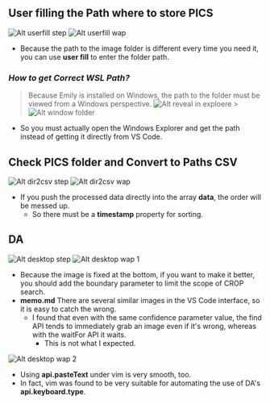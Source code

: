 ## **User filling the Path where to store PICS**

![Alt userfill step](pic/bandicam%202022-09-21%2017-02-45-677.jpg)
![Alt userfill wap](pic/bandicam%202022-09-21%2017-03-09-341.jpg)

- Because the path to the image folder is different every time you need it, you can use **user fill** to enter the folder path.

### _How to get Correct WSL Path?_

> Because Emily is installed on Windows, the path to the folder must be viewed from a Windows perspective.
> ![Alt reveal in exploere](pic/bandicam%202022-09-21%2017-03-52-200.jpg) > ![Alt window folder](pic/bandicam%202022-09-21%2017-04-20-674.jpg)

- So you must actually open the Windows Explorer and get the path instead of getting it directly from VS Code.

## **Check PICS folder and Convert to Paths CSV**

![Alt dir2csv step](pic/bandicam%202022-09-21%2017-04-55-170.jpg)
![Alt dir2csv wap](pic/bandicam%202022-09-21%2017-08-01-433.jpg)

- If you push the processed data directly into the array **data**, the order will be messed up.
  - So there must be a **timestamp** property for sorting.

## **DA**

![Alt desktop step](pic/bandicam%202022-09-21%2017-08-36-626.jpg)
![Alt desktop wap 1](pic/bandicam%202022-09-21%2017-11-14-882.jpg)

- Because the image is fixed at the bottom, if you want to make it better, you should add the boundary parameter to limit the scope of CROP search.
- **memo.md** There are several similar images in the VS Code interface, so it is easy to catch the wrong.
  - I found that even with the same confidence parameter value, the find API tends to immediately grab an image even if it's wrong, whereas with the waitFor API it waits.
    - This is not what I expected.

![Alt desktop wap 2](pic/bandicam%202022-09-21%2017-12-31-377.jpg)

- Using **api.pasteText** under vim is very smooth, too.
- In fact, vim was found to be very suitable for automating the use of DA's **api.keyboard.type**.
